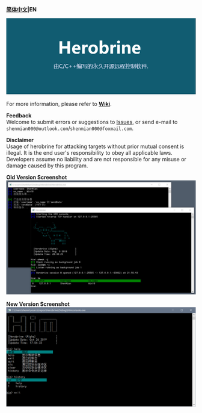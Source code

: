 ﻿**[简体中文](README.zh-CN.md)|EN**  

![banner](banner.jpg)  

For more information, please refer to [**Wiki**](https://gitee.com/ShenMian/Herobrine/wikis/).  

**Feedback**  
Welcome to submit errors or suggestions to [Issues](https://gitee.com/ShenMian/Herobrine/issues), or send e-mail to `shenmian000@outlook.com`/`shenmian000@foxmail.com`.  

**Disclaimer**  
Usage of herobrine for attacking targets without prior mutual consent is illegal. It is the end user's responsibility to obey all applicable laws. Developers assume no liability and are not responsible for any misuse or damage caused by this program.  

**Old Version Screenshot**  
![Old Version](old_version.jpg)  

**New Version Screenshot**  
![New Version](new_version.png)
